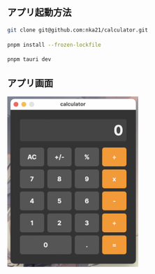 ## アプリ起動方法
```sh
git clone git@github.com:nka21/calculator.git

pnpm install --frozen-lockfile

pnpm tauri dev
```


## アプリ画面
<img src="/.github/assets/screenshot.png" alt="スクリーンショット" width="300">